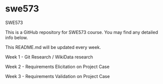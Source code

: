# swe573
SWE573

This is a GitHub repository for SWE573 course. You may find any detailed info below.

This README.md will be updated every week.

Week 1 - Git Research / WikiData research

Week 2 - Requirements Elicitation on Project Case 

Week 3 - Requirements Validation on Project Case 

